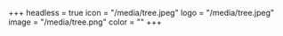 +++
headless = true
icon = "/media/tree.jpeg"
logo = "/media/tree.jpeg"
image = "/media/tree.png"
color = ""
+++
